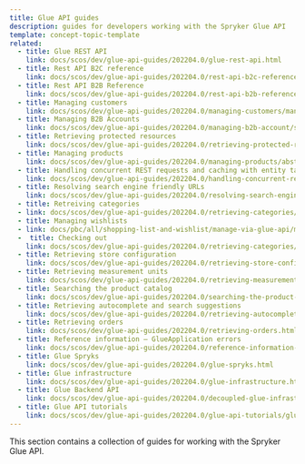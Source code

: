 ```yaml
---
title: Glue API guides
description: guides for developers working with the Spryker Glue API
template: concept-topic-template
related:
  - title: Glue REST API
    link: docs/scos/dev/glue-api-guides/202204.0/glue-rest-api.html
  - title: Rest API B2C reference
    link: docs/scos/dev/glue-api-guides/202204.0/rest-api-b2c-reference.html  
  - title: Rest API B2B Reference 
    link: docs/scos/dev/glue-api-guides/202204.0/rest-api-b2b-reference.html
  - title: Managing customers
    link: docs/scos/dev/glue-api-guides/202204.0/managing-customers/managing-customers.html
  - title: Managing B2B Accounts
    link: docs/scos/dev/glue-api-guides/202204.0/managing-b2b-account/searching-by-company-users.html
  - title: Retrieving protected resources
    link: docs/scos/dev/glue-api-guides/202204.0/retrieving-protected-resources.html
  - title: Managing products
    link: docs/scos/dev/glue-api-guides/202204.0/managing-products/abstract-products/retrieving-abstract-products.html
  - title: Handling concurrent REST requests and caching with entity tags
    link: docs/scos/dev/glue-api-guides/202204.0/handling-concurrent-rest-requests-and-caching-with-entity-tags.html
  - title: Resolving search engine friendly URLs
    link: docs/scos/dev/glue-api-guides/202204.0/resolving-search-engine-friendly-urls.html
  - title: Retreiving categories
  - link: docs/scos/dev/glue-api-guides/202204.0/retrieving-categories/retrieving-category-trees.html
  - title: Managing wishlists
  - link: docs/pbc/all/shopping-list-and-wishlist/manage-via-glue-api/manage-wishlists-via-glue-api.html
  -  title: Checking out
    link: docs/scos/dev/glue-api-guides/202204.0/retrieving-categories/retrieving-category-trees.html
  - title: Retrieving store configuration
    link: docs/scos/dev/glue-api-guides/202204.0/retrieving-store-configuration.html
  - title: Retrieving measurement units
    link: docs/scos/dev/glue-api-guides/202204.0/retrieving-measurement-units.html
  - title: Searching the product catalog
    link: docs/scos/dev/glue-api-guides/202204.0/searching-the-product-catalog.html
  - title: Retrieving autocomplete and search suggestions
    link: docs/scos/dev/glue-api-guides/202204.0/retrieving-autocomplete-and-search-suggestions.html
  - title: Retrieving orders
    link: docs/scos/dev/glue-api-guides/202204.0/retrieving-orders.html
  - title: Reference information – GlueApplication errors
    link: docs/scos/dev/glue-api-guides/202204.0/reference-information-glueapplication-errors.html
  - title: Glue Spryks
    link: docs/scos/dev/glue-api-guides/202204.0/glue-spryks.html
  - title: Glue infrastructure
    link: docs/scos/dev/glue-api-guides/202204.0/glue-infrastructure.html
  - title: Glue Backend API
    link: docs/scos/dev/glue-api-guides/202204.0/decoupled-glue-infrastructure/how-to-guides/routing/how-to-create-a-storefront-resource.html
  - title: Glue API tutorials
    link: docs/scos/dev/glue-api-guides/202204.0/glue-api-tutorials/glue-api-tutorials.html
---
```


This section contains a collection of guides for working with the Spryker Glue API.





